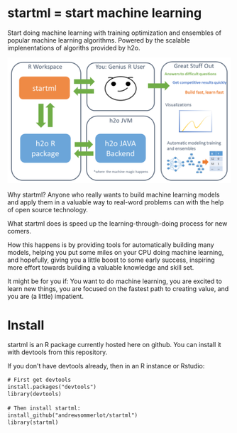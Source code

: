 # startml = start machine learning 
Start doing machine learning with training optimization and ensembles of popular machine learning algorithms. Powered by the scalable implenentations of algoriths provided by h2o. 

<img src="pics/overview.png" width="800">

Why startml? Anyone who really wants to build machine learning models and apply them in a valuable way to real-word problems can with the help of open source technology. 

What startml does is speed up the learning-through-doing process for new comers.

How this happens is by providing tools for automatically building many models, helping you put some miles on your CPU doing machine learning, and hopefully, giving you a little boost to some early success, inspiring more effort towards building a valuable knowledge and skill set. 

It might be for you if: You want to do machine learning, you are excited to learn new things, you are focused on the fastest path to creating value, and you are (a little) impatient. 

# Install 
startml is an R package currently hosted here on github. 
You can install it with devtools from this repository.

If you don't have devtools already, then in an R instance or Rstudio:

    # First get devtools
    install.packages("devtools")
    library(devtools) 
    
    # Then install startml: 
    install_github("andrewsommerlot/startml")
    library(startml)
